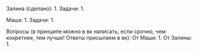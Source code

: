Залина (сделано):
    1. 
Задачи: 
    1. 
    
Маша:
    1. 
Задачи: 
    1. 
    
Вопросы (в принципе можно в вк написать, если срочно, чем кокретнее, тем лучше! Ответы присылаем в вк):
От Маши:
    1. 
От Залины:
    1. 
